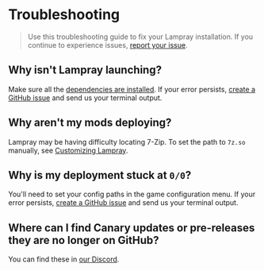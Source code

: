 # Troubleshooting 

> Use this troubleshooting guide to fix your Lampray installation. If you continue to experience issues, [report your issue](https://github.com/CHollingworth/Lampray/issues/new?assignees=&labels=bug&projects=&template=-game--bug-report.md&title=). 

## Why isn't Lampray launching?

Make sure all the [dependencies are installed](../README.md#dependencies). If your error persists, [create a GitHub issue](https://github.com/CHollingworth/Lampray/issues/new?assignees=&labels=bug&projects=&template=-game--bug-report.md&title=) and send us your terminal output.

## Why aren't my mods deploying?

Lampray may be having difficulty locating 7-Zip. To set the path to `7z.so` manually, see [Customizing Lampray](./configuration.md#setting-the-path-to-7-zip). 

## Why is my deployment stuck at `0/0`?

You'll need to set your config paths in the game configuration menu. If your error persists, [create a GitHub issue](https://github.com/CHollingworth/Lampray/issues/new?assignees=&labels=bug&projects=&template=-game--bug-report.md&title=) and send us your terminal output.

## Where can I find Canary updates or pre-releases they are no longer on GitHub?

You can find these in [our Discord](https://discord.gg/5macMedevy).

